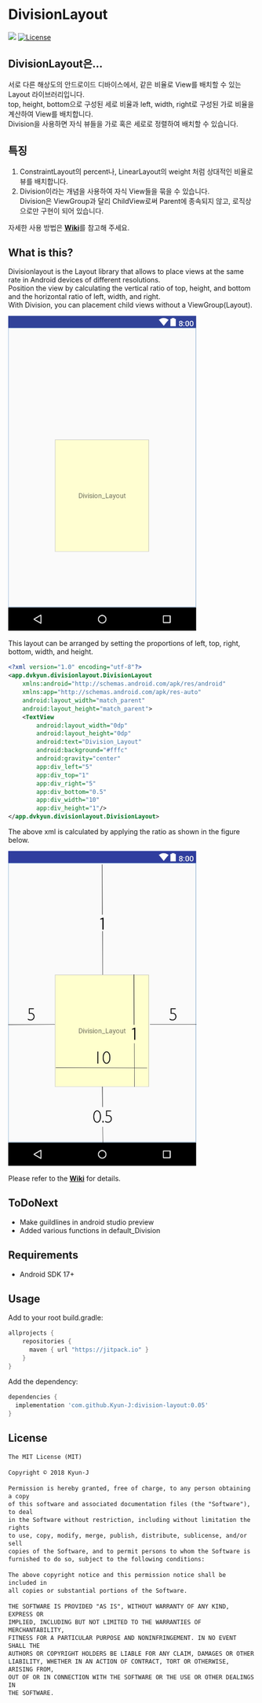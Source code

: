 # DivisionLayout

[![](https://jitpack.io/v/Kyun-J/DivisionLayout.svg)](https://jitpack.io/#Kyun-J/DivisionLayout)
[![License](https://img.shields.io/badge/license-MIT-green.svg?style=flat)]()


## DivisionLayout은...
서로 다른 해상도의 안드로이드 디바이스에서, 같은 비율로 View를 배치할 수 있는 Layout 라이브러리입니다.  
top, height, bottom으로 구성된 세로 비율과 left, width, right로 구성된 가로 비율을 계산하여 View를 배치합니다.  
Division을 사용하면 자식 뷰들을 가로 혹은 세로로 정렬하여 배치할 수 있습니다.
## 특징
1. ConstraintLayout의 percent나, LinearLayout의 weight 처럼 상대적인 비율로 뷰를 배치합니다.
2. Division이라는 개념을 사용하여 자식 View들을 묶을 수 있습니다.  
Division은 ViewGroup과 달리 ChildView로써 Parent에 종속되지 않고, 로직상으로만 구현이 되어 있습니다.

자세한 사용 방법은 [**Wiki**](https://github.com/Kyun-J/division-layout/wiki)를 참고해 주세요.

## What is this?
Divisionlayout is the Layout library that allows to place views at the same rate in Android devices of different resolutions.  
Position the view by calculating the vertical ratio of top, height, and bottom and the horizontal ratio of left, width, and right.  
With Division, you can placement child views without a ViewGroup(Layout).

<img src=imgs/example1.png width="384" height="640">

This layout can be arranged by setting the proportions of left, top, right, bottom, width, and height.

```xml
<?xml version="1.0" encoding="utf-8"?>
<app.dvkyun.divisionlayout.DivisionLayout
    xmlns:android="http://schemas.android.com/apk/res/android"
    xmlns:app="http://schemas.android.com/apk/res-auto"
    android:layout_width="match_parent"
    android:layout_height="match_parent">
    <TextView
        android:layout_width="0dp"
        android:layout_height="0dp"
        android:text="Division_Layout"
        android:background="#fffc"
        android:gravity="center"
        app:div_left="5"
        app:div_top="1"
        app:div_right="5"
        app:div_bottom="0.5"
        app:div_width="10"
        app:div_height="1"/>
</app.dvkyun.divisionlayout.DivisionLayout>
```
The above xml is calculated by applying the ratio as shown in the figure below.

<img src=imgs/example1.jpg width="384" height="640">

Please refer to the [**Wiki**](https://github.com/Kyun-J/division-layout/wiki) for details.

## ToDoNext
- Make guildlines in android studio preview
- Added various functions in default_Division

## Requirements
- Android SDK 17+

## Usage

Add to your root build.gradle:
```gradle
allprojects {
	repositories {
	  maven { url "https://jitpack.io" }
	}
}
```

Add the dependency:
```gradle
dependencies {
  implementation 'com.github.Kyun-J:division-layout:0.05'
}
```

## License

	The MIT License (MIT)

	Copyright © 2018 Kyun-J

	Permission is hereby granted, free of charge, to any person obtaining a copy
	of this software and associated documentation files (the "Software"), to deal
	in the Software without restriction, including without limitation the rights
	to use, copy, modify, merge, publish, distribute, sublicense, and/or sell
	copies of the Software, and to permit persons to whom the Software is
	furnished to do so, subject to the following conditions:

	The above copyright notice and this permission notice shall be included in
	all copies or substantial portions of the Software.

	THE SOFTWARE IS PROVIDED "AS IS", WITHOUT WARRANTY OF ANY KIND, EXPRESS OR
	IMPLIED, INCLUDING BUT NOT LIMITED TO THE WARRANTIES OF MERCHANTABILITY,
	FITNESS FOR A PARTICULAR PURPOSE AND NONINFRINGEMENT. IN NO EVENT SHALL THE
	AUTHORS OR COPYRIGHT HOLDERS BE LIABLE FOR ANY CLAIM, DAMAGES OR OTHER
	LIABILITY, WHETHER IN AN ACTION OF CONTRACT, TORT OR OTHERWISE, ARISING FROM,
	OUT OF OR IN CONNECTION WITH THE SOFTWARE OR THE USE OR OTHER DEALINGS IN
	THE SOFTWARE.

